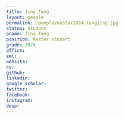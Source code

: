 ```yaml
---
title: Jing Tang
layout: people
permalink: /people/master2024_tangjing.jpg
status: Student
pname: Jing Tang
position: Master student
grade: 2024
office: 
eml: 
website: 
cv: 
github: 
linkedin:
google_scholar: 
twitter: 
facebook: 
instagram:
desp: 
---
```

